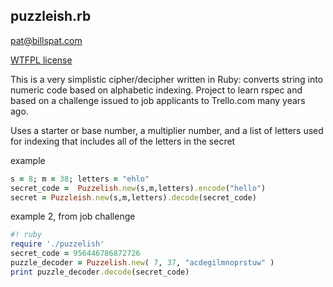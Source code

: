 
## puzzleish.rb 
pat@billspat.com


[WTFPL license](https://en.wikipedia.org/wiki/WTFPL)

This is a very simplistic cipher/decipher written in Ruby: converts string into numeric code based on alphabetic indexing.   Project to learn rspec and based on
a challenge issued to job applicants to Trello.com many years ago.  

Uses a starter or base number, a multiplier number, and a list of letters used for indexing that includes all of the letters in the secret

example

```ruby
s = 8; m = 38; letters = "ehlo"
secret_code =  Puzzelish.new(s,m,letters).encode("hello")
secret = Puzzleish.new(s,m,letters).decode(secret_code)
```

example 2, from job challenge

```ruby
#! ruby
require './puzzelish'
secret_code = 956446786872726
puzzle_decoder = Puzzelish.new( 7, 37, "acdegilmnoprstuw" )
print puzzle_decoder.decode(secret_code)
```
